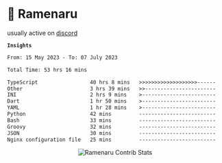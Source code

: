 # 🍜 Ramenaru

usually active on <a href="https://discordapp.com/users/503291004200157185">discord</a> 

**`Insights`**

<!--START_SECTION:waka-->

```txt
From: 15 May 2023 - To: 07 July 2023

Total Time: 53 hrs 16 mins

TypeScript                 40 hrs 8 mins   >>>>>>>>>>>>>>>>>>>------   75.35 %
Other                      3 hrs 39 mins   >>-----------------------   06.87 %
INI                        2 hrs 9 mins    >------------------------   04.04 %
Dart                       1 hr 50 mins    >------------------------   03.46 %
YAML                       1 hr 28 mins    >------------------------   02.78 %
Python                     42 mins         -------------------------   01.33 %
Bash                       33 mins         -------------------------   01.06 %
Groovy                     32 mins         -------------------------   01.01 %
JSON                       30 mins         -------------------------   00.97 %
Nginx configuration file   25 mins         -------------------------   00.81 %
```

<!--END_SECTION:waka-->

<div style="text-align: center;">
   <img align="center" src="https://github-readme-streak-stats.herokuapp.com/?user=Ramenaru&theme=dark&card_width=520" alt="Ramenaru Contrib Stats" />
</div>



